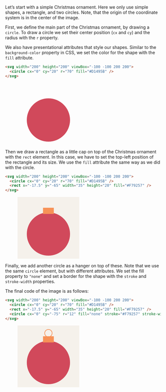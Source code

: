 Let’s start with a simple Christmas ornament. Here we only use simple shapes, a rectangle, and two circles. Note, that the origin of the coordinate system is in the center of the image.

First, we define the main part of the Christmas ornament, by drawing a `circle`. To draw a circle we set their center position (`cx` and `cy`) and the radius with the `r` property.

We also have presentational attributes that style our shapes. Similar to the `background-color` property in CSS, we set the color for the shape with the `fill` attribute.

```html
<svg width="200" height="200" viewBox="-100 -100 200 200">
  <circle cx="0" cy="20" r="70" fill="#D1495B" />
</svg>
```

<figure>
<svg width="200" height="200" viewBox="-100 -100 200 200">
  <rect x="-100" y="-100" width="200" fill="#F5F1EB"/>
  <circle cx="0" cy="20" r="70" fill="#D1495B" />
</svg>
</figure>

Then we draw a rectangle as a little cap on top of the Christmas ornament with the `rect` element. In this case, we have to set the top-left position of the rectangle and its size. We use the `fill` attribute the same way as we did with the circle.

```html
<svg width="200" height="200" viewBox="-100 -100 200 200">
  <circle cx="0" cy="20" r="70" fill="#D1495B" />
  <rect x="-17.5" y="-65" width="35" height="20" fill="#F79257" />
</svg>
```

<figure>
<svg width="200" height="200" viewBox="-100 -100 200 200">
  <rect x="-100" y="-100" width="200" height="200" fill="#F5F1EB"/>
  <circle cx="0" cy="20" r="70" fill="#D1495B" />
  <rect x="-17.5" y="-65" width="35" height="20" fill="#F79257" />
</svg>
</figure>

Finally, we add another circle as a hanger on top of these. Note that we use the same `circle` element, but with different attributes. We set the fill property to `"none"` and set a border for the shape with the `stroke` and `stroke-width` properties.

The final code of the image is as follows:

```html
<svg width="200" height="200" viewBox="-100 -100 200 200">
  <circle cx="0" cy="20" r="70" fill="#D1495B" />
  <rect x="-17.5" y="-65" width="35" height="20" fill="#F79257" />
  <circle cx="0" cy="-75" r="12" fill="none" stroke="#F79257" stroke-width="2" />
</svg>
```

<figure>
<svg width="200" height="200" viewBox="-100 -100 200 200">
  <rect x="-100" y="-100" width="200" height="200" fill="#F5F1EB"/>
  <circle cx="0" cy="20" r="70" fill="#D1495B" />
  <rect x="-17.5" y="-65" width="35" height="20" fill="#F79257" />
  <circle cx="0" cy="-75" r="12" fill="none" stroke="#F79257" stroke-width="2" />
</svg>
</figure>
